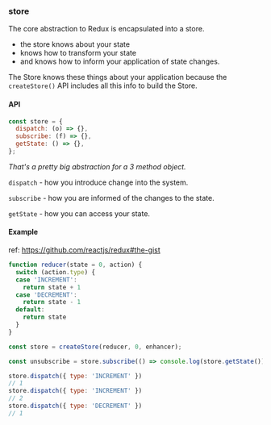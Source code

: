 ### store

The core abstraction to Redux is encapsulated into a store.

 - the store knows about your state
 - knows how to transform your state
 - and knows how to inform your application of state changes.

The Store knows these things about your application because the `createStore()` API
includes all this info to build the Store.

#### API

```js
const store = {
  dispatch: (o) => {},
  subscribe: (f) => {},
  getState: () => {},
};
```

_That's a pretty big abstraction for a 3 method object._

`dispatch` - how you introduce change into the system.

`subscribe` - how you are informed of the changes to the state.

`getState` - how you can access your state.

#### Example

ref: https://github.com/reactjs/redux#the-gist

```js
function reducer(state = 0, action) {
  switch (action.type) {
  case 'INCREMENT':
    return state + 1
  case 'DECREMENT':
    return state - 1
  default:
    return state
  }
}

const store = createStore(reducer, 0, enhancer);

const unsubscribe = store.subscribe(() => console.log(store.getState()));

store.dispatch({ type: 'INCREMENT' })
// 1
store.dispatch({ type: 'INCREMENT' })
// 2
store.dispatch({ type: 'DECREMENT' })
// 1
```
